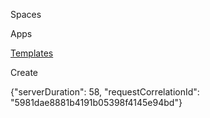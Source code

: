 [](https://tosdr.atlassian.net/wiki)

Spaces

Apps

[Templates](https://tosdr.atlassian.net/wiki/templates)

Create

{"serverDuration": 58, "requestCorrelationId": "5981dae8881b4191b05398f4145e94bd"}